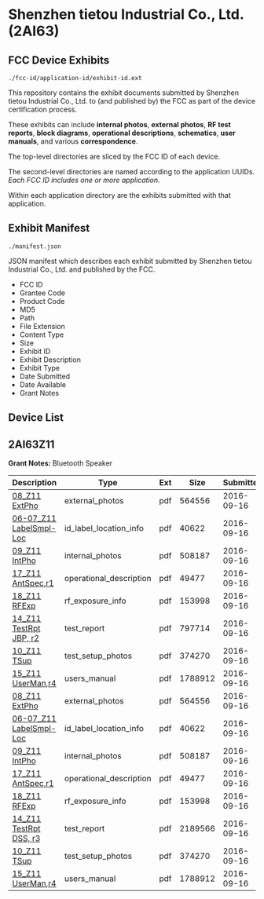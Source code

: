 # Shenzhen tietou Industrial Co., Ltd. (2AI63)
## FCC Device Exhibits

```
./fcc-id/application-id/exhibit-id.ext
```

This repository contains the exhibit documents submitted by Shenzhen tietou Industrial Co., Ltd. to (and published by) the FCC as part of the device certification process.

These exhibits can include **internal photos**, **external photos**, **RF test reports**, **block diagrams**, **operational descriptions**, **schematics**, **user manuals**, and various **correspondence**.

The top-level directories are sliced by the FCC ID of each device.

The second-level directories are named according to the application UUIDs. *Each FCC ID includes one or more application.*

Within each application directory are the exhibits submitted with that application. 

## Exhibit Manifest

```
./manifest.json
```

JSON manifest which describes each exhibit submitted by Shenzhen tietou Industrial Co., Ltd. and published by the FCC.

- FCC ID
- Grantee Code
- Product Code
- MD5
- Path
- File Extension
- Content Type
- Size
- Exhibit ID
- Exhibit Description
- Exhibit Type
- Date Submitted
- Date Available
- Grant Notes

## Device List
## 2AI63Z11
**Grant Notes:** Bluetooth Speaker

| Description | Type | Ext | Size | Submitted | Available |
| ----------- | ---- | --- | ---- | --------- | --------- |
| [08_Z11 ExtPho](2AI63Z11/d2d7ace1e1d6f2dd2e52ec02e89da35f/3136419.pdf) | external_photos | pdf | 564556 | 2016-09-16 | 2016-09-16 |
| [06-07_Z11 LabelSmpl-Loc](2AI63Z11/d2d7ace1e1d6f2dd2e52ec02e89da35f/3136418.pdf) | id_label_location_info | pdf | 40622 | 2016-09-16 | 2016-09-16 |
| [09_Z11 IntPho](2AI63Z11/d2d7ace1e1d6f2dd2e52ec02e89da35f/3136420.pdf) | internal_photos | pdf | 508187 | 2016-09-16 | 2016-09-16 |
| [17_Z11 AntSpec,r1](2AI63Z11/d2d7ace1e1d6f2dd2e52ec02e89da35f/3136428.pdf) | operational_description | pdf | 49477 | 2016-09-16 | 2016-09-16 |
| [18_Z11 RFExp](2AI63Z11/d2d7ace1e1d6f2dd2e52ec02e89da35f/3136429.pdf) | rf_exposure_info | pdf | 153998 | 2016-09-16 | 2016-09-16 |
| [14_Z11 TestRpt JBP, r2](2AI63Z11/d2d7ace1e1d6f2dd2e52ec02e89da35f/3136468.pdf) | test_report | pdf | 797714 | 2016-09-16 | 2016-09-16 |
| [10_Z11 TSup](2AI63Z11/d2d7ace1e1d6f2dd2e52ec02e89da35f/3136421.pdf) | test_setup_photos | pdf | 374270 | 2016-09-16 | 2016-09-16 |
| [15_Z11 UserMan,r4](2AI63Z11/d2d7ace1e1d6f2dd2e52ec02e89da35f/3136426.pdf) | users_manual | pdf | 1788912 | 2016-09-16 | 2016-09-16 |
| [08_Z11 ExtPho](2AI63Z11/77fe147738f1acbda599237f582a14e9/3136419.pdf) | external_photos | pdf | 564556 | 2016-09-16 | 2016-09-16 |
| [06-07_Z11 LabelSmpl-Loc](2AI63Z11/77fe147738f1acbda599237f582a14e9/3136418.pdf) | id_label_location_info | pdf | 40622 | 2016-09-16 | 2016-09-16 |
| [09_Z11 IntPho](2AI63Z11/77fe147738f1acbda599237f582a14e9/3136420.pdf) | internal_photos | pdf | 508187 | 2016-09-16 | 2016-09-16 |
| [17_Z11 AntSpec,r1](2AI63Z11/77fe147738f1acbda599237f582a14e9/3136428.pdf) | operational_description | pdf | 49477 | 2016-09-16 | 2016-09-16 |
| [18_Z11 RFExp](2AI63Z11/77fe147738f1acbda599237f582a14e9/3136429.pdf) | rf_exposure_info | pdf | 153998 | 2016-09-16 | 2016-09-16 |
| [14_Z11 TestRpt DSS, r3](2AI63Z11/77fe147738f1acbda599237f582a14e9/3136425.pdf) | test_report | pdf | 2189566 | 2016-09-16 | 2016-09-16 |
| [10_Z11 TSup](2AI63Z11/77fe147738f1acbda599237f582a14e9/3136421.pdf) | test_setup_photos | pdf | 374270 | 2016-09-16 | 2016-09-16 |
| [15_Z11 UserMan,r4](2AI63Z11/77fe147738f1acbda599237f582a14e9/3136426.pdf) | users_manual | pdf | 1788912 | 2016-09-16 | 2016-09-16 |
